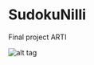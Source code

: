 # SudokuNilli
Final project ARTI

![alt tag](https://raw.github.com/agirmar92/SudokuNilli/NilliFace.png)
